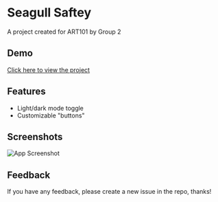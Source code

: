 # Seagull Saftey

A project created for ART101 by Group 2

## Demo

[Click here to view the project](https://fryles.github.io/art101final/)

## Features

- Light/dark mode toggle
- Customizable "buttons"
## Screenshots

![App Screenshot]([https://via.placeholder.com/468x300?text=App+Screenshot+Here](https://i.ibb.co/YtBPgSr/seag.png))

## Feedback

If you have any feedback, please create a new issue in the repo, thanks!
